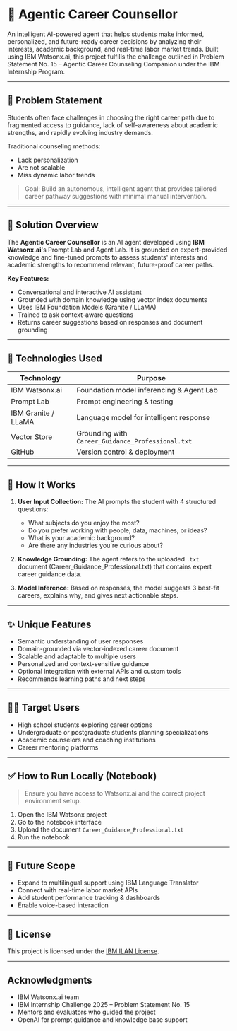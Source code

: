 # 🧠 Agentic Career Counsellor

An intelligent AI-powered agent that helps students make informed, personalized, and future-ready career decisions by analyzing their interests, academic background, and real-time labor market trends. Built using IBM Watsonx.ai, this project fulfills the challenge outlined in Problem Statement No. 15 – Agentic Career Counseling Companion under the IBM Internship Program.

---

## 📌 Problem Statement

Students often face challenges in choosing the right career path due to fragmented access to guidance, lack of self-awareness about academic strengths, and rapidly evolving industry demands.

Traditional counseling methods:
- Lack personalization  
- Are not scalable  
- Miss dynamic labor trends  

> Goal: Build an autonomous, intelligent agent that provides tailored career pathway suggestions with minimal manual intervention.

---

## 🚀 Solution Overview

The **Agentic Career Counsellor** is an AI agent developed using **IBM Watsonx.ai**'s Prompt Lab and Agent Lab. It is grounded on expert-provided knowledge and fine-tuned prompts to assess students' interests and academic strengths to recommend relevant, future-proof career paths.

**Key Features:**
- Conversational and interactive AI assistant
- Grounded with domain knowledge using vector index documents
- Uses IBM Foundation Models (Granite / LLaMA)
- Trained to ask context-aware questions
- Returns career suggestions based on responses and document grounding

---

## 🧰 Technologies Used

| Technology           | Purpose                                  |
|----------------------|-------------------------------------------|
| IBM Watsonx.ai       | Foundation model inferencing & Agent Lab |
| Prompt Lab           | Prompt engineering & testing             |
| IBM Granite / LLaMA  | Language model for intelligent response  |
| Vector Store         | Grounding with `Career_Guidance_Professional.txt` |
| GitHub               | Version control & deployment             |

---

## 🧠 How It Works

1. **User Input Collection:** The AI prompts the student with 4 structured questions:
   - What subjects do you enjoy the most?
   - Do you prefer working with people, data, machines, or ideas?
   - What is your academic background?
   - Are there any industries you're curious about?

2. **Knowledge Grounding:** The agent refers to the uploaded `.txt` document (Career_Guidance_Professional.txt) that contains expert career guidance data.

3. **Model Inference:** Based on responses, the model suggests 3 best-fit careers, explains why, and gives next actionable steps.


---

## ✨ Unique Features

- Semantic understanding of user responses
- Domain-grounded via vector-indexed career document
- Scalable and adaptable to multiple users
- Personalized and context-sensitive guidance
- Optional integration with external APIs and custom tools
- Recommends learning paths and next steps

---

## 👨‍🎓 Target Users

- High school students exploring career options
- Undergraduate or postgraduate students planning specializations
- Academic counselors and coaching institutions
- Career mentoring platforms

---

## ✅ How to Run Locally (Notebook)

> Ensure you have access to Watsonx.ai and the correct project environment setup.

1. Open the IBM Watsonx project
2. Go to the notebook interface
4. Upload the document `Career_Guidance_Professional.txt`
5. Run the notebook 

---

## 🧩 Future Scope

- Expand to multilingual support using IBM Language Translator
- Connect with real-time labor market APIs
- Add student performance tracking & dashboards
- Enable voice-based interaction

---

## 📄 License

This project is licensed under the [IBM ILAN License](https://www.ibm.com/legal/licenses).

---

## Acknowledgments

- IBM Watsonx.ai team
- IBM Internship Challenge 2025 – Problem Statement No. 15
- Mentors and evaluators who guided the project
- OpenAI for prompt guidance and knowledge base support
